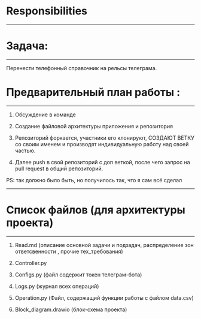 # Responsibilities
***
# Задача:
***
Перенести телефонный справочник на рельсы телеграма.
# Предварительный план работы :
***
1. Обсуждение в команде

2. Создание файловой архитектуры приложения и репозитория

3. Репозиторий форкается, участники его клонируют, СОЗДАЮТ ВЕТКУ со своим именем и производят индивидуальную работу над своей частью.

4. Далее push в свой репозиторий с доп веткой, после чего запрос на pull request в общий репозиторий.

PS: так должно было быть, но получилось так, что я сам всё сделал
***
# Список файлов (для архитектуры проекта)
***
1. Read.md (описание основной задачи и подзадач, распределение зон ответсвенности , прочие тех_требования)

2. Controller.py 

3. Configs.py (файл содержит токен телеграм-бота)

4. Logs.py (журнал всех операций)

5. Operation.py (Файл, содержащий функции работы с файлом data.csv)

6. Block_diagram.drawio (блок-схема проекта)